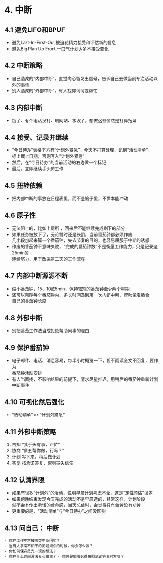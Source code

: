 # 4. 中断

## 4.1 避免LIFO和BPUF
- 避免Last-In-First-Out,被迫花精力接受和评估新的信息
- 避免Big Plan Up Front,一口气计划太多不接受变化

## 4.2 中断策略
- 自己造成的“内部中断”，直觉向心智发出信号，告诉自己去做当前专注活动以外的事情  
- 别人造成的“外部中断”，有人找你询问或帮忙

## 4.3 内部中断
- 饿了、有个电话没打、刷网站、水没了，想做这些显然是打算拖延

## 4.4 接受、记录并继续
- “今日待办”表格下方有“计划外紧急”，今天不打算处理，记到“活动清单”，  
标上截止日期，否则写入“计划外紧急”  
- 然后，在“今日待办”的当前活动的右边做一个标记 
- 最后，立即继续手头的工作

## 4.5 扭转依赖
- 把内部中断的事放在日程表里，而不是脑子里，不靠本能冲动

## 4.6 原子性
- 无法阻止的，比如上厕所 ，回来后不能继续完成剩下的部分
- 如果任务被放下了，无论暂时还是长期，当前番茄钟都必须作废  
几小段加起来算一个番茄钟，失去节奏的目的，也容易屈服于中断的诱惑  
- 作废的番茄钟不意味失败，“完成的番茄钟数”不是衡量工作能力，只是记录这25min的  
连续努力，用于改进第二天的工作流程

## 4.7 内部中断源源不断
- 缩小番茄钟，15、10或5min，保持较短的番茄钟至少两个星期
- 还可以跟踪每个番茄钟内，多长时间遇到第一次内部中断，帮助设定适合  
自己的番茄钟长度

## 4.8 外部中断
- 别把番茄工作法当成拒绝帮助同事的理由

## 4.9 保护番茄钟
- 电子邮件、电话、消息容易，每半小时概览一下，但不阅读全文不回复，要作为  
番茄钟活动安排  
- 有人当面找，不影响结果的前提下，请求尽量推迟，用稍后的番茄钟重新计划  
中断事件

## 4.10 可视化然后强化
- “活动清单” or “计划外紧急”

## 4.11 外部中断策略
1. 告知 “我手头有事，正忙”
2. 协商 “周五帮你做，行吗？”
3. 计划 写下来，稍后做计划
4. 答复 按承诺答复，否则丧失信任

## 4.12 认清界限
- 如果有很多“计划外”的活动，说明早晨计划考虑不全，这是“定性预估”误差  
- 如果傍晚结束发现今天完成的活动不是早晨选的，经常这样，计划阶段  
就不会有作出承诺的使命感，当天总结时，会觉得只有苦劳没有功劳  
- 更重要的是，“活动清单”与“今日待办”之间没区别

## 4.13 问自己： 中断
`- 你在工作中常被哪类中断困扰？`  
`- 当有人拿毫不相干的问题烦你的时候，你会怎么做？`  
`- 你如何保存灵光一现的想法？`  
`- 你在什么时间没法专心做事？`
`- 你总是能够记得按照承诺答复对方吗？`

  

